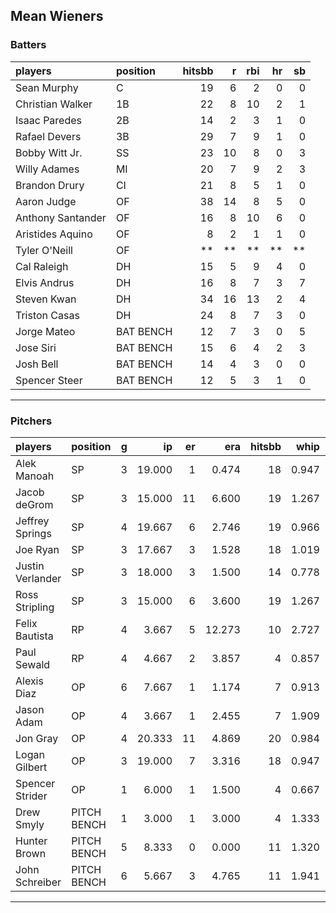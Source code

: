 ## Mean Wieners

### Batters

 
|players           |position  | hitsbb|  r| rbi| hr| sb| 
|:-----------------|:---------|------:|--:|---:|--:|--:| 
|Sean Murphy       |C         |     19|  6|   2|  0|  0| 
|Christian Walker  |1B        |     22|  8|  10|  2|  1| 
|Isaac Paredes     |2B        |     14|  2|   3|  1|  0| 
|Rafael Devers     |3B        |     29|  7|   9|  1|  0| 
|Bobby Witt Jr.    |SS        |     23| 10|   8|  0|  3| 
|Willy Adames      |MI        |     20|  7|   9|  2|  3| 
|Brandon Drury     |CI        |     21|  8|   5|  1|  0| 
|Aaron Judge       |OF        |     38| 14|   8|  5|  0| 
|Anthony Santander |OF        |     16|  8|  10|  6|  0| 
|Aristides Aquino  |OF        |      8|  2|   1|  1|  0| 
|Tyler O'Neill     |OF        |     **| **|  **| **| **| 
|Cal Raleigh       |DH        |     15|  5|   9|  4|  0| 
|Elvis Andrus      |DH        |     16|  8|   7|  3|  7| 
|Steven Kwan       |DH        |     34| 16|  13|  2|  4| 
|Triston Casas     |DH        |     24|  8|   7|  3|  0| 
|Jorge Mateo       |BAT BENCH |     12|  7|   3|  0|  5| 
|Jose Siri         |BAT BENCH |     15|  6|   4|  2|  3| 
|Josh Bell         |BAT BENCH |     14|  4|   3|  0|  0| 
|Spencer Steer     |BAT BENCH |     12|  5|   3|  1|  0| 


* * *

### Pitchers

 
|players          |position    |  g|     ip| er|    era| hitsbb|  whip| so|  w| sv| 
|:----------------|:-----------|--:|------:|--:|------:|------:|-----:|--:|--:|--:| 
|Alek Manoah      |SP          |  3| 19.000|  1|  0.474|     18| 0.947| 17|  2|  0| 
|Jacob deGrom     |SP          |  3| 15.000| 11|  6.600|     19| 1.267| 29|  0|  0| 
|Jeffrey Springs  |SP          |  4| 19.667|  6|  2.746|     19| 0.966| 20|  1|  0| 
|Joe Ryan         |SP          |  3| 17.667|  3|  1.528|     18| 1.019| 18|  2|  0| 
|Justin Verlander |SP          |  3| 18.000|  3|  1.500|     14| 0.778| 22|  1|  0| 
|Ross Stripling   |SP          |  3| 15.000|  6|  3.600|     19| 1.267|  9|  2|  0| 
|Felix Bautista   |RP          |  4|  3.667|  5| 12.273|     10| 2.727|  6|  0|  2| 
|Paul Sewald      |RP          |  4|  4.667|  2|  3.857|      4| 0.857|  2|  1|  1| 
|Alexis Diaz      |OP          |  6|  7.667|  1|  1.174|      7| 0.913|  8|  1|  3| 
|Jason Adam       |OP          |  4|  3.667|  1|  2.455|      7| 1.909|  3|  0|  0| 
|Jon Gray         |OP          |  4| 20.333| 11|  4.869|     20| 0.984| 13|  0|  0| 
|Logan Gilbert    |OP          |  3| 19.000|  7|  3.316|     18| 0.947| 18|  1|  0| 
|Spencer Strider  |OP          |  1|  6.000|  1|  1.500|      4| 0.667| 10|  1|  0| 
|Drew Smyly       |PITCH BENCH |  1|  3.000|  1|  3.000|      4| 1.333|  2|  0|  0| 
|Hunter Brown     |PITCH BENCH |  5|  8.333|  0|  0.000|     11| 1.320| 11|  0|  0| 
|John Schreiber   |PITCH BENCH |  6|  5.667|  3|  4.765|     11| 1.941|  7|  1|  1| 


* * *


